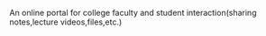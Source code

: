 An online portal for college faculty and student interaction(sharing notes,lecture videos,files,etc.)
